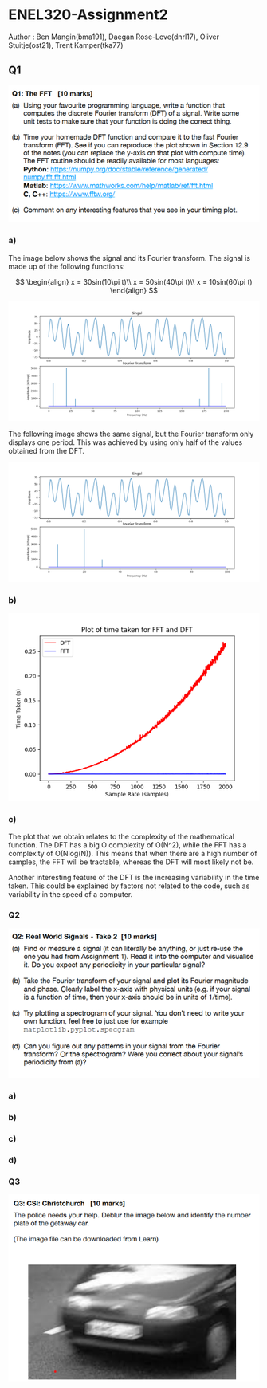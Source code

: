 # ENEL320-Assignment2
<p>Author : Ben Mangin(bma191), Daegan Rose-Love(dnrl17), Oliver Stuitje(ost21), Trent Kamper(tka77)</p>

<h2> Q1 </h2>

![Question 1](/Images/Q1.png)

<h3> a) </h3>
<p>The image below shows the signal and its Fourier transform. The signal is made up of the following functions:
</p>

$$
\begin{align}
x = 30sin(10\pi t)\\
x = 50sin(40\pi t)\\
x = 10sin(60\pi t)
\end{align}
$$


![DFT sample rate of 100](/Images/DFT%20sr=200.png)
<p>The following image shows the same signal, but the Fourier transform only displays one period. This was achieved by using only half of the values obtained from the DFT.</p>

![DFT sample rate of 100](/Images/DFT%20sr=200%20one%20period.png) 

<h3> b) </h3>

![DFT sample rate of 100](/Images/Complexity%20graph%20FFT%20VS%20DFT.png)

<h3> c) </h3>
<p>The plot that we obtain relates to the complexity of the mathematical function. The DFT has a big O complexity of O(N^2), while the FFT has a complexity of O(Nlog(N)). This means that when there are a high number of samples, the FFT will be tractable, whereas the DFT will most likely not be.

Another interesting feature of the DFT is the increasing variability in the time taken. This could be explained by factors not related to the code, such as variability in the speed of a computer.</p>

<h3>Q2</h3>

![Question 2](/Images/Q2.png)

<h3> a) </h3>

<h3> b) </h3>

<h3> c) </h3>

<h3> d) </h3>

<h3>Q3</h3>

![Question 3](/Images/Q3.png)


